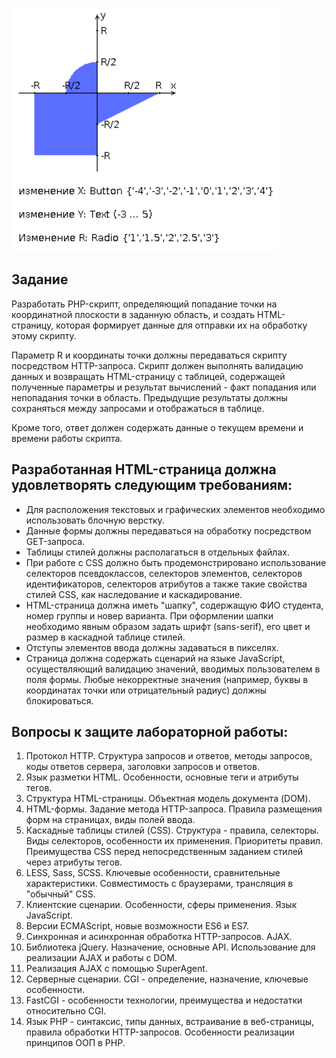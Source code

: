 ![graph](graph.png)
## Задание
Разработать PHP-скрипт, определяющий попадание точки на координатной плоскости в заданную область, и создать HTML-страницу, которая формирует данные для отправки их на обработку этому скрипту.

Параметр R и координаты точки должны передаваться скрипту посредством HTTP-запроса. Скрипт должен выполнять валидацию данных и возвращать HTML-страницу с таблицей, содержащей полученные параметры и результат вычислений - факт попадания или непопадания точки в область. Предыдущие результаты должны сохраняться между запросами и отображаться в таблице.

Кроме того, ответ должен содержать данные о текущем времени и времени работы скрипта.

## Разработанная HTML-страница должна удовлетворять следующим требованиям:
- Для расположения текстовых и графических элементов необходимо использовать блочную верстку.
- Данные формы должны передаваться на обработку посредством GET-запроса.
- Таблицы стилей должны располагаться в отдельных файлах.
- При работе с CSS должно быть продемонстрировано использование селекторов псевдоклассов, селекторов элементов, селекторов идентификаторов, селекторов атрибутов а также такие свойства стилей CSS, как наследование и каскадирование.
- HTML-страница должна иметь "шапку", содержащую ФИО студента, номер группы и новер варианта. При оформлении шапки необходимо явным образом задать шрифт (sans-serif), его цвет и размер в каскадной таблице стилей.
- Отступы элементов ввода должны задаваться в пикселях.
- Страница должна содержать сценарий на языке JavaScript, осуществляющий валидацию значений, вводимых пользователем в поля формы. Любые некорректные значения (например, буквы в координатах точки или отрицательный радиус) должны блокироваться.

## Вопросы к защите лабораторной работы:
1. Протокол HTTP. Структура запросов и ответов, методы запросов, коды ответов сервера, заголовки запросов и ответов.
1. Язык разметки HTML. Особенности, основные теги и атрибуты тегов.
1. Структура HTML-страницы. Объектная модель документа (DOM).
1. HTML-формы. Задание метода HTTP-запроса. Правила размещения форм на страницах, виды полей ввода.
1. Каскадные таблицы стилей (CSS). Структура - правила, селекторы. Виды селекторов, особенности их применения. Приоритеты правил. Преимущества CSS перед непосредственным заданием стилей через атрибуты тегов.
1. LESS, Sass, SCSS. Ключевые особенности, сравнительные характеристики. Совместимость с браузерами, трансляция в "обычный" CSS.
1. Клиентские сценарии. Особенности, сферы применения. Язык JavaScript.
1. Версии ECMAScript, новые возможности ES6 и ES7.
1. Синхронная и асинхронная обработка HTTP-запросов. AJAX.
1. Библиотека jQuery. Назначение, основные API. Использование для реализации AJAX и работы с DOM.
1. Реализация AJAX с помощью SuperAgent.
1. Серверные сценарии. CGI - определение, назначение, ключевые особенности.
1. FastCGI - особенности технологии, преимущества и недостатки относительно CGI.
1. Язык PHP - синтаксис, типы данных, встраивание в веб-страницы, правила обработки HTTP-запросов. Особенности реализации принципов ООП в PHP.
